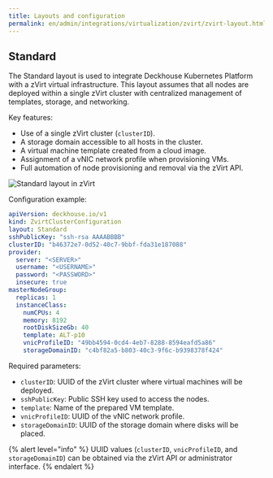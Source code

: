 ```yaml
---
title: Layouts and configuration
permalink: en/admin/integrations/virtualization/zvirt/zvirt-layout.html
---
```


## Standard

The Standard layout is used to integrate Deckhouse Kubernetes Platform with a zVirt virtual infrastructure.
This layout assumes that all nodes are deployed within a single zVirt cluster
with centralized management of templates, storage, and networking.

Key features:

- Use of a single zVirt cluster (`clusterID`).
- A storage domain accessible to all hosts in the cluster.
- A virtual machine template created from a cloud image.
- Assignment of a vNIC network profile when provisioning VMs.
- Full automation of node provisioning and removal via the zVirt API.

![Standard layout in zVirt](../../../../images/cloud-provider-zvirt/zvirt-standard.png)
<!--- Source: https://www.figma.com/design/T3ycFB7P6vZIL359UJAm7g/%D0%98%D0%BA%D0%BE%D0%BD%D0%BA%D0%B8-%D0%B8-%D1%81%D1%85%D0%B5%D0%BC%D1%8B?node-id=995-11447&t=Qb5yyWumzPiTBtfL-0 --->

Configuration example:

```yaml
apiVersion: deckhouse.io/v1
kind: ZvirtClusterConfiguration
layout: Standard
sshPublicKey: "ssh-rsa AAAABBBB"
clusterID: "b46372e7-0d52-40c7-9bbf-fda31e187088"
provider:
  server: "<SERVER>"
  username: "<USERNAME>"
  password: "<PASSWORD>"
  insecure: true
masterNodeGroup:
  replicas: 1
  instanceClass:
    numCPUs: 4
    memory: 8192
    rootDiskSizeGb: 40
    template: ALT-p10
    vnicProfileID: "49bb4594-0cd4-4eb7-8288-8594eafd5a86"
    storageDomainID: "c4bf82a5-b803-40c3-9f6c-b9398378f424"
```

Required parameters:

- `clusterID`: UUID of the zVirt cluster where virtual machines will be deployed.
- `sshPublicKey`: Public SSH key used to access the nodes.
- `template`: Name of the prepared VM template.
- `vnicProfileID`: UUID of the vNIC network profile.
- `storageDomainID`: UUID of the storage domain where disks will be placed.

{% alert level="info" %}
UUID values (`clusterID`, `vnicProfileID`, and `storageDomainID`) can be obtained via the zVirt API or administrator interface.
{% endalert %}
